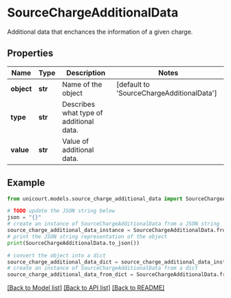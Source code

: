 # SourceChargeAdditionalData

Additional data that enchances the information of a given charge.

## Properties

Name | Type | Description | Notes
------------ | ------------- | ------------- | -------------
**object** | **str** | Name of the object | [default to 'SourceChargeAdditionalData']
**type** | **str** | Describes what type of additional data. | 
**value** | **str** | Value of additional data. | 

## Example

```python
from unicourt.models.source_charge_additional_data import SourceChargeAdditionalData

# TODO update the JSON string below
json = "{}"
# create an instance of SourceChargeAdditionalData from a JSON string
source_charge_additional_data_instance = SourceChargeAdditionalData.from_json(json)
# print the JSON string representation of the object
print(SourceChargeAdditionalData.to_json())

# convert the object into a dict
source_charge_additional_data_dict = source_charge_additional_data_instance.to_dict()
# create an instance of SourceChargeAdditionalData from a dict
source_charge_additional_data_from_dict = SourceChargeAdditionalData.from_dict(source_charge_additional_data_dict)
```
[[Back to Model list]](../README.md#documentation-for-models) [[Back to API list]](../README.md#documentation-for-api-endpoints) [[Back to README]](../README.md)


